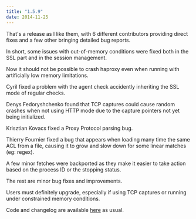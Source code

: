 ```yaml
---
title: "1.5.9"
date: 2014-11-25
---
```

That's a release as I like them, with 6 different contributors providing direct fixes and a few other bringing detailed bug reports.

In short, some issues with out-of-memory conditions were fixed both in the SSL part and in the session management.

Now it should not be possible to crash haproxy even when running with artificially low memory limitations.

Cyril fixed a problem with the agent check accidently inheriting the SSL mode of regular checks.

Denys Fedoryshchenko found that TCP captures could cause random crashes when not using HTTP mode due to the capture pointers not yet being initialized.

Krisztian Kovacs fixed a Proxy Protocol parsing bug.

Thierry Fournier fixed a bug that appears when loading many time the same ACL from a file, causing it to grow and slow down for some linear matches (eg: regex).

A few minor fetches were backported as they make it easier to take action based on the process ID or the stopping status.

The rest are minor bug fixes and improvements.

Users must definitely upgrade, especially if using TCP captures or running under constrained memory conditions.

Code and changelog are available [here](/download/1.5/src/) as usual.
